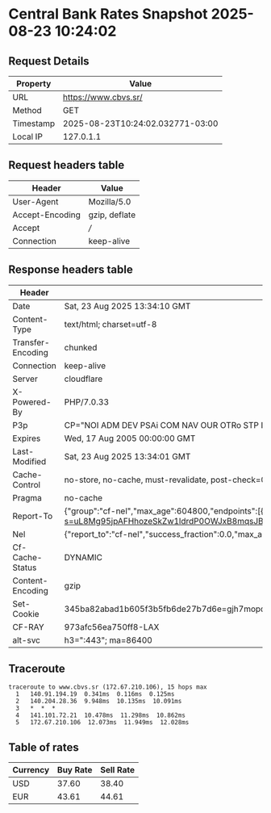# Central Bank Rates Snapshot 2025-08-23 10:24:02
## Request Details

| Property | Value |
|----------|-------|
| URL | https://www.cbvs.sr/ |
| Method | GET |
| Timestamp | 2025-08-23T10:24:02.032771-03:00 |
| Local IP | 127.0.1.1 |
    
## Request headers table

| Header | Value |
|--------|-------|
| User-Agent | Mozilla/5.0 |
| Accept-Encoding | gzip, deflate |
| Accept | */* |
| Connection | keep-alive |

    
## Response headers table
| Header | Value |
|--------|-------|
| Date | Sat, 23 Aug 2025 13:34:10 GMT |
| Content-Type | text/html; charset=utf-8 |
| Transfer-Encoding | chunked |
| Connection | keep-alive |
| Server | cloudflare |
| X-Powered-By | PHP/7.0.33 |
| P3p | CP="NOI ADM DEV PSAi COM NAV OUR OTRo STP IND DEM" |
| Expires | Wed, 17 Aug 2005 00:00:00 GMT |
| Last-Modified | Sat, 23 Aug 2025 13:34:01 GMT |
| Cache-Control | no-store, no-cache, must-revalidate, post-check=0, pre-check=0 |
| Pragma | no-cache |
| Report-To | {"group":"cf-nel","max_age":604800,"endpoints":[{"url":"https://a.nel.cloudflare.com/report/v4?s=uL8Mg95jpAFHhozeSkZw1ldrdP0OWJxB8mqsJBBEeL1eCl5cstlqykrnBdVSx4Aw0Y%2FeafDj7g0z27UdtGSoDH1pzdLYBpLDUV2r"}]} |
| Nel | {"report_to":"cf-nel","success_fraction":0.0,"max_age":604800} |
| Cf-Cache-Status | DYNAMIC |
| Content-Encoding | gzip |
| Set-Cookie | 345ba82abad1b605f3b5fb6de27b7d6e=gjh7mopq78fo9djej7rbjip0s2; HttpOnly; Path=/ |
| CF-RAY | 973afc56ea750ff8-LAX |
| alt-svc | h3=":443"; ma=86400 |

## Traceroute 

```
traceroute to www.cbvs.sr (172.67.210.106), 15 hops max
  1   140.91.194.19  0.341ms  0.116ms  0.125ms 
  2   140.204.28.36  9.948ms  10.135ms  10.091ms 
  3   *  *  * 
  4   141.101.72.21  10.478ms  11.298ms  10.862ms 
  5   172.67.210.106  12.073ms  11.949ms  12.028ms 

```

## Table of rates

| Currency | Buy Rate | Sell Rate |
|----------|----------|-----------|
| USD | 37.60 | 38.40 |
| EUR | 43.61 | 44.61 |

